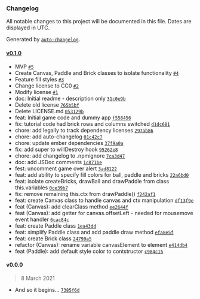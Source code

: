 ### Changelog

All notable changes to this project will be documented in this file. Dates are displayed in UTC.

Generated by [`auto-changelog`](https://github.com/CookPete/auto-changelog).

#### [v0.1.0](https://github.com/maxwondercorn/ember-breakout/compare/v0.0.0...v0.1.0)

- MVP [`#5`](https://github.com/maxwondercorn/ember-breakout/pull/5)
- Create Canvas, Paddle and Brick classes to isolate functionality [`#4`](https://github.com/maxwondercorn/ember-breakout/pull/4)
- Feature fill styles [`#3`](https://github.com/maxwondercorn/ember-breakout/pull/3)
- Change license to CC0 [`#2`](https://github.com/maxwondercorn/ember-breakout/pull/2)
- Modify license [`#1`](https://github.com/maxwondercorn/ember-breakout/pull/1)
- doc: Initial readme - description only [`31c0e9b`](https://github.com/maxwondercorn/ember-breakout/commit/31c0e9bcc69e6fccecd7b1216a11d44dc9548fa3)
- Delete old license [`765b5bf`](https://github.com/maxwondercorn/ember-breakout/commit/765b5bf52cbeb6ba2c38c751775fc0e794a3ecc6)
- Delete LICENSE.md [`053129b`](https://github.com/maxwondercorn/ember-breakout/commit/053129b3976fb5ac0094ca7b473160a1e91f16fc)
- feat: Initial game code and dummy app [`f558456`](https://github.com/maxwondercorn/ember-breakout/commit/f55845624e231e9127eeb827833e0ee9bc666e63)
- fix: tutorial code had brick rows and columns switched [`d1dc681`](https://github.com/maxwondercorn/ember-breakout/commit/d1dc6817086b452e29c80630b0b9e845d78c3177)
- chore: add legally to track dependency licenses [`297ab86`](https://github.com/maxwondercorn/ember-breakout/commit/297ab861babc7aa2a4c6a71838cc83e215f26103)
- chore: add auto-changelog [`01c42c7`](https://github.com/maxwondercorn/ember-breakout/commit/01c42c776c6f2010381b93b528903ed0160b776c)
- chore: update ember dependencies [`37f9a0a`](https://github.com/maxwondercorn/ember-breakout/commit/37f9a0a86f681d6a9ae1d07f05ddcd2b8c4f8720)
- fix: add super to willDestroy hook [`95262e8`](https://github.com/maxwondercorn/ember-breakout/commit/95262e854a5b9419f03214cb023d5ffa51a08894)
- chore: add changelog to .npmignore [`7ca3d47`](https://github.com/maxwondercorn/ember-breakout/commit/7ca3d47594a5c6f66fba8871abe9eb546313e2b5)
- doc: add JSDoc comments [`1c871be`](https://github.com/maxwondercorn/ember-breakout/commit/1c871be53eea2743a46cfe44d86bf8ad9a66f915)
- fest: uncomment game over alert [`3ad8122`](https://github.com/maxwondercorn/ember-breakout/commit/3ad8122720314e62a93aa611959d6d81446f598f)
- feat: add ability to specify fill colors for ball, paddle and bricks [`22a6bd0`](https://github.com/maxwondercorn/ember-breakout/commit/22a6bd018ea6de098fb3810bdf8c824f2f55c58f)
- feat: isolate createBricks, drawBall and drawPaddle from class this.variables [`0ce39b7`](https://github.com/maxwondercorn/ember-breakout/commit/0ce39b779ffdd48810fa83157be903281886af58)
- fix: remove remaining this.ctx from drawPaddle() [`f242af1`](https://github.com/maxwondercorn/ember-breakout/commit/f242af1d9662b4c765fe6e2b45006d1c5caed40c)
- feat: create Canvas class to handle canvas and ctx manipulation [`df13f9e`](https://github.com/maxwondercorn/ember-breakout/commit/df13f9e03904c651666497811f2ed5ce76fcb79a)
- feat (Canvas): add clearClass method [`ee2644f`](https://github.com/maxwondercorn/ember-breakout/commit/ee2644f91770609473239203d12f59cede8bf946)
- feat (Canvas): add getter for canvas.offsetLeft - needed for mousemove event handler [`6cac84c`](https://github.com/maxwondercorn/ember-breakout/commit/6cac84ce1124c928799c80fb546a99a2d857cc20)
- feat: create Paddle class [`1ea43dd`](https://github.com/maxwondercorn/ember-breakout/commit/1ea43ddeff500c07108260199fcd3c7f2410506a)
- feat: simplify Paddle class and add paddle draw method [`efa8e5f`](https://github.com/maxwondercorn/ember-breakout/commit/efa8e5fce6018cad28b4cfa6eeefd29a48d629b7)
- feat: create Brick class [`24799a5`](https://github.com/maxwondercorn/ember-breakout/commit/24799a564e011ca741f152bf4c53790b8fce71b0)
- refactor (Canvas): rename variable canvasElement to element [`e414db4`](https://github.com/maxwondercorn/ember-breakout/commit/e414db49a5a57d349d4f71377f729c774b409a6e)
- feat (Paddle): add default style color to contstructor [`c984c15`](https://github.com/maxwondercorn/ember-breakout/commit/c984c1572e1add9c2327ee7f74c957435772dc94)

#### v0.0.0

> 8 March 2021

- And so it begins... [`7385f6d`](https://github.com/maxwondercorn/ember-breakout/commit/7385f6d63d1c4b295b747c148b33a859f7e63750)
